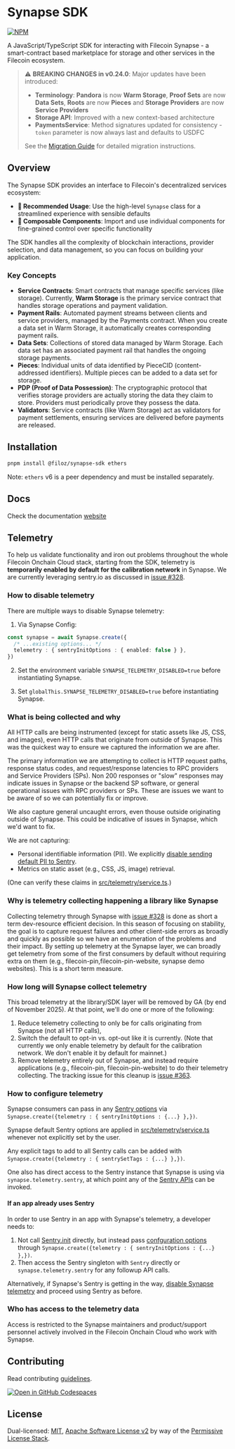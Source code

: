 # Synapse SDK

[![NPM](https://nodei.co/npm/@filoz/synapse-sdk.svg?style=flat&data=n,v&color=blue)](https://nodei.co/npm/@filoz/synapse-sdk/)

A JavaScript/TypeScript SDK for interacting with Filecoin Synapse - a smart-contract based marketplace for storage and other services in the Filecoin ecosystem.

> ⚠️ **BREAKING CHANGES in v0.24.0**: Major updates have been introduced:
>
> - **Terminology**: **Pandora** is now **Warm Storage**, **Proof Sets** are now **Data Sets**, **Roots** are now **Pieces** and **Storage Providers** are now **Service Providers**
> - **Storage API**: Improved with a new context-based architecture
> - **PaymentsService**: Method signatures updated for consistency - `token` parameter is now always last and defaults to USDFC
>
> See the [Migration Guide](#migration-guide) for detailed migration instructions.

## Overview

The Synapse SDK provides an interface to Filecoin's decentralized services ecosystem:

- **🚀 Recommended Usage**: Use the high-level `Synapse` class for a streamlined experience with sensible defaults
- **🔧 Composable Components**: Import and use individual components for fine-grained control over specific functionality

The SDK handles all the complexity of blockchain interactions, provider selection, and data management, so you can focus on building your application.

### Key Concepts

- **Service Contracts**: Smart contracts that manage specific services (like storage). Currently, **Warm Storage** is the primary service contract that handles storage operations and payment validation.
- **Payment Rails**: Automated payment streams between clients and service providers, managed by the Payments contract. When you create a data set in Warm Storage, it automatically creates corresponding payment rails.
- **Data Sets**: Collections of stored data managed by Warm Storage. Each data set has an associated payment rail that handles the ongoing storage payments.
- **Pieces**: Individual units of data identified by PieceCID (content-addressed identifiers). Multiple pieces can be added to a data set for storage.
- **PDP (Proof of Data Possession)**: The cryptographic protocol that verifies storage providers are actually storing the data they claim to store. Providers must periodically prove they possess the data.
- **Validators**: Service contracts (like Warm Storage) act as validators for payment settlements, ensuring services are delivered before payments are released.

## Installation

```bash
pnpm install @filoz/synapse-sdk ethers
```

Note: `ethers` v6 is a peer dependency and must be installed separately.

## Docs

Check the documentation [website](https://synapse.filecoin.services/)

## Telemetry

To help us validate functionality and iron out problems throughout the whole Filecoin Onchain Cloud stack, starting from the SDK, telemetry is **temporarily enabled by default for the calibration network** in Synapse.  We are currently leveraging sentry.io as discussed in [issue #328](https://github.com/FilOzone/synapse-sdk/issues/328).

### How to disable telemetry

There are multiple ways to disable Synapse telemetry:

1) Via Synapse Config:
```ts
const synapse = await Synapse.create({
  /* ...existing options... */
  telemetry : { sentryInitOptions : { enabled: false } },
})
```

2) Set the environment variable `SYNAPSE_TELEMETRY_DISABLED=true` before instantiating Synapse.

3) Set `globalThis.SYNAPSE_TELEMETRY_DISABLED=true` before instantiating Synapse.

### What is being collected and why

All HTTP calls are being instrumented (except for static assets like JS, CSS, and images), even HTTP calls that originate from outside of Synapse.  This was the quickest way to ensure we captured the information we are after.

The primary information we are attempting to collect is HTTP request paths, response status codes, and request/response latencies to RPC providers and Service Providers (SPs).  Non 200 responses or "slow" responses may indicate issues in Synapse or the backend SP software, or general operational issues with RPC providers or SPs.  These are issues we want to be aware of so we can potentially fix or improve.

We also capture general uncaught errors, even thouse outside originating outside of Synapse.  This could be indicative of issues in Synapse, which we'd want to fix.

We are not capturing:
- Personal identifiable information (PII).  We explicitly [disable sending default PII to Sentry](https://docs.sentry.io/platforms/javascript/configuration/options/#sendDefaultPii).
- Metrics on static asset (e.g., CSS, JS, image) retrieval.  

(One can verify these claims in [src/telemetry/service.ts](src/telemetry/service.ts).)

### Why is telemetry collecting happening a library like Synapse
Collecting telemetry through Synapse with [issue #328](https://github.com/FilOzone/synapse-sdk/issues/328) is done as short a term dev-resource efficient decision.  In this season of focusing on stability, the goal is to capture request failures and other client-side errors as broadly and quickly as possible so we have an enumeration of the problems and their impact.  By setting up telemetry at the Synapse layer, we can broadly get telemetry from some of the first consumers by default without requiring extra on them (e.g., filecoin-pin,filecoin-pin-website, synapse demo websites).  This is a short term measure.

### How long will Synapse collect telemetry
This broad telemetry at the library/SDK layer will be removed by GA (by end of November 2025).  At that point, we'll do one or more of the following:
1. Reduce telemetry collecting to only be for calls originating from Synapse (not all HTTP calls),
2. Switch the default to opt-in vs. opt-out like it is currently.  (Note that currently we only enable telemetry by default for the calibration network.  We don't enable it by default for mainnet.)
3. Remove telemetry entirely out of Synapse, and instead require applications (e.g., filecoin-pin, filecoin-pin-website) to do their telemetry collecting.
The tracking issue for this cleanup is [issue #363](https://github.com/FilOzone/synapse-sdk/issues/363).

### How to configure telemetry
Synapse consumers can pass in any [Sentry options](https://docs.sentry.io/platforms/javascript/configuration/options/) via `Synapse.create({telemetry : { sentryInitOptions : {...} },})`.

Synapse default Sentry options are applied in [src/telemetry/service.ts](src/telemetry/service.ts) whenever not explicitly set by the user.  

Any explicit tags to add to all Sentry calls can be added with `Synapse.create({telemetry : { sentrySetTags : {...} },})`.

One also has direct access to the Sentry instance that Synapse is using via `synapse.telemetry.sentry`, at which point any of the [Sentry APIs](https://docs.sentry.io/platforms/javascript/apis/) can be invoked.

#### If an app already uses Sentry

In order to use Sentry in an app with Synapse's telemetry, a developer needs to:
1. Not call [Sentry.init](https://docs.sentry.io/platforms/javascript/apis/#init) directly, but instead pass [confguration options](https://docs.sentry.io/platforms/javascript/configuration/options/) through `Synapse.create({telemetry : { sentryInitOptions : {...} },})`.
2. Then access the Sentry singleton with `Sentry` directly or `synapse.telemetry.sentry` for any followup API calls.

Alternatively, if Synapse's Sentry is getting in the way, [disable Synapse telemetry](how-to-disable-telemetry) and proceed using Sentry as before.

### Who has access to the telemetry data
Access is restricted to the Synapse maintainers and product/support personnel actively involved in the Filecoin Onchain Cloud who work with Synapse.



## Contributing

Read contributing  [guidelines](../../.github/CONTRIBUTING.md).

[![Open in GitHub Codespaces](https://github.com/codespaces/badge.svg)](https://codespaces.new/FilOzone/synapse-sdk)

## License

Dual-licensed: [MIT](../../LICENSE.md), [Apache Software License v2](../../LICENSE.md) by way of the
[Permissive License Stack](https://protocol.ai/blog/announcing-the-permissive-license-stack/).
